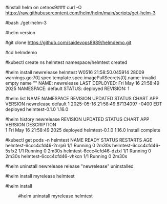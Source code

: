#install helm on cetnos9###
curl -O https://raw.githubusercontent.com/helm/helm/main/scripts/get-helm-3

#bash ./get-helm-3

#helm version

#git clone https://github.com/saidevops8989/helmdemo.git

#cd helmdemo

#kubectl create ns helmtest
namespace/helmtest created

#helm install newrelease helmtest
W0516 21:58:50.045914   28009 warnings.go:70] spec.template.spec.imagePullSecrets[0].name: invalid empty name ""
NAME: newrelease
LAST DEPLOYED: Fri May 16 21:58:49 2025
NAMESPACE: default
STATUS: deployed
REVISION: 1

#helm list
NAME      	NAMESPACE	REVISION	UPDATED                               	STATUS  	CHART         	APP VERSION
newrelease	default  	1       	2025-05-16 21:58:49.87134097 -0400 EDT	deployed	helmtest-0.1.0	1.16.0  

#helm history newrelease
REVISION	UPDATED                 	STATUS  	CHART         	APP VERSION	DESCRIPTION     
1       	Fri May 16 21:58:49 2025	deployed	helmtest-0.1.0	1.16.0     	Install complete

#kubectl get pods -n helmtest
NAME                        READY   STATUS    RESTARTS   AGE
helmtest-6ccc4cfd46-2nrp6   1/1     Running   0          2m30s
helmtest-6ccc4cfd46-5sfx2   1/1     Running   0          2m30s
helmtest-6ccc4cfd46-dztxl   1/1     Running   0          2m30s
helmtest-6ccc4cfd46-vhkcn   1/1     Running   0          2m30s

#helm uninstall newrelease
release "newrelease" uninstalled








#helm install myrelease helmtest

#helm install <releasename> <dir which contains charts values templates>

#helm  uninstall  myrelease helmtest



